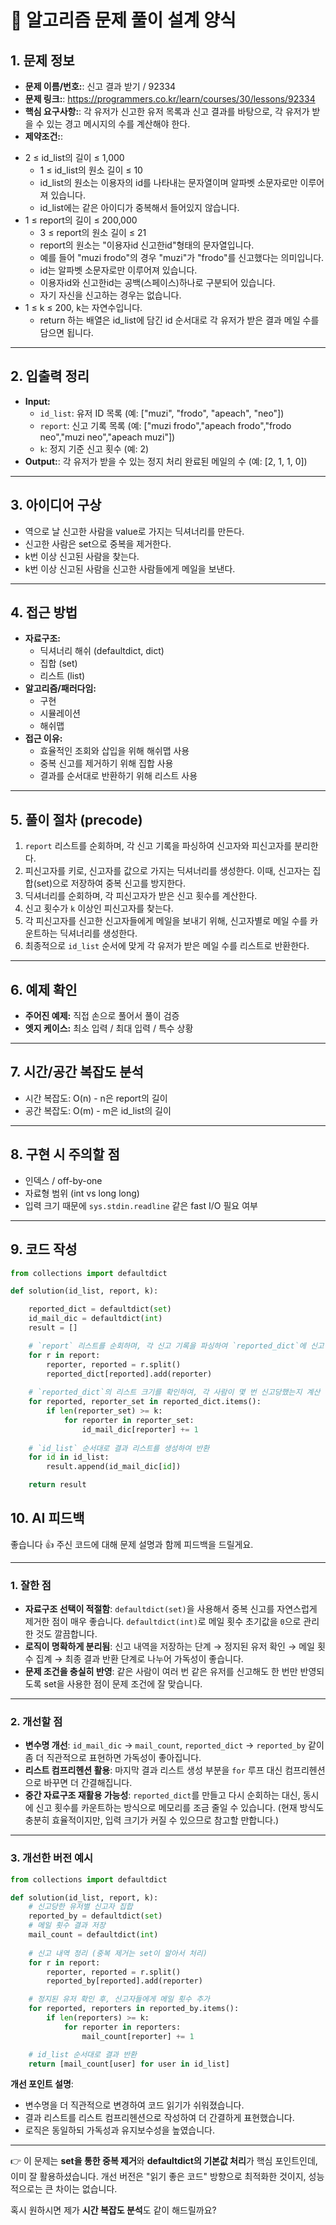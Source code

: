 # 📝 알고리즘 문제 풀이 설계 양식

## 1. 문제 정보

* **문제 이름/번호:**: 신고 결과 받기 / 92334
* **문제 링크:**: https://programmers.co.kr/learn/courses/30/lessons/92334
* **핵심 요구사항:**: 각 유저가 신고한 유저 목록과 신고 결과를 바탕으로, 각 유저가 받을 수 있는 경고 메시지의 수를 계산해야 한다.
* **제약조건:**:
- 2 ≤ id_list의 길이 ≤ 1,000
    - 1 ≤ id_list의 원소 길이 ≤ 10
    - id_list의 원소는 이용자의 id를 나타내는 문자열이며 알파벳 소문자로만 이루어져 있습니다.
    - id_list에는 같은 아이디가 중복해서 들어있지 않습니다.
- 1 ≤ report의 길이 ≤ 200,000
    - 3 ≤ report의 원소 길이 ≤ 21
    - report의 원소는 "이용자id 신고한id"형태의 문자열입니다.
    - 예를 들어 "muzi frodo"의 경우 "muzi"가 "frodo"를 신고했다는 의미입니다.
    - id는 알파벳 소문자로만 이루어져 있습니다.
    - 이용자id와 신고한id는 공백(스페이스)하나로 구분되어 있습니다.
    -  자기 자신을 신고하는 경우는 없습니다.
- 1 ≤ k ≤ 200, k는 자연수입니다.
    -  return 하는 배열은 id_list에 담긴 id 순서대로 각 유저가 받은 결과 메일 수를 담으면 됩니다.

---

## 2. 입출력 정리

* **Input:** 
  - `id_list`: 유저 ID 목록 (예: ["muzi", "frodo", "apeach", "neo"])
  - `report`: 신고 기록 목록 (예: ["muzi frodo","apeach frodo","frodo neo","muzi neo","apeach muzi"])
  - `k`: 정지 기준 신고 횟수 (예: 2)
* **Output:**: 각 유저가 받을 수 있는 정지 처리 완료된 메일의 수 (예: [2, 1, 1, 0])

---

## 3. 아이디어 구상

- 역으로 날 신고한 사람을 value로 가지는 딕셔너리를 만든다.
- 신고한 사람은 set으로 중복을 제거한다.
- k번 이상 신고된 사람을 찾는다.
- k번 이상 신고된 사람을 신고한 사람들에게 메일을 보낸다.
---

## 4. 접근 방법

* **자료구조:**
  - 딕셔너리 해쉬 (defaultdict, dict)
  - 집합 (set)
  - 리스트 (list)
* **알고리즘/패러다임:** 
  - 구현
  - 시뮬레이션
  - 해쉬맵
* **접근 이유:** 
  - 효율적인 조회와 삽입을 위해 해쉬맵 사용
  - 중복 신고를 제거하기 위해 집합 사용
  - 결과를 순서대로 반환하기 위해 리스트 사용

---

## 5. 풀이 절차 (precode)

1. `report` 리스트를 순회하며, 각 신고 기록을 파싱하여 신고자와 피신고자를 분리한다.
2. 피신고자를 키로, 신고자를 값으로 가지는 딕셔너리를 생성한다. 이때, 신고자는 집합(set)으로 저장하여 중복 신고를 방지한다.
3. 딕셔너리를 순회하며, 각 피신고자가 받은 신고 횟수를 계산한다.
4. 신고 횟수가 `k` 이상인 피신고자를 찾는다.
5. 각 피신고자를 신고한 신고자들에게 메일을 보내기 위해, 신고자별로 메일 수를 카운트하는 딕셔너리를 생성한다.
6. 최종적으로 `id_list` 순서에 맞게 각 유저가 받은 메일 수를 리스트로 반환한다.
---

## 6. 예제 확인

* **주어진 예제:** 직접 손으로 풀어서 풀이 검증
* **엣지 케이스:** 최소 입력 / 최대 입력 / 특수 상황

---

## 7. 시간/공간 복잡도 분석

* 시간 복잡도: O(n) - n은 report의 길이
* 공간 복잡도: O(m) - m은 id_list의 길이

---

## 8. 구현 시 주의할 점

* 인덱스 / off-by-one
* 자료형 범위 (int vs long long)
* 입력 크기 때문에 `sys.stdin.readline` 같은 fast I/O 필요 여부

---

## 9. 코드 작성

```python
from collections import defaultdict

def solution(id_list, report, k):

    reported_dict = defaultdict(set)
    id_mail_dic = defaultdict(int)
    result = []

    # `report` 리스트를 순회하며, 각 신고 기록을 파싱하여 `reported_dict`에 신고당한 사람을 키로, 신고한 사람을 값으로 추가 (중복 제거 위해 집합 사용)
    for r in report:
        reporter, reported = r.split()
        reported_dict[reported].add(reporter)
    
    # `reported_dict`의 리스트 크기를 확인하여, 각 사람이 몇 번 신고당했는지 계산
    for reported, reporter_set in reported_dict.items():
        if len(reporter_set) >= k:
            for reporter in reporter_set:
                id_mail_dic[reporter] += 1
        
    # `id_list` 순서대로 결과 리스트를 생성하여 반환
    for id in id_list:
        result.append(id_mail_dic[id])

    return result
```
## 10. AI 피드백

좋습니다 👍 주신 코드에 대해 문제 설명과 함께 피드백을 드릴게요.

---

### 1. 잘한 점

* **자료구조 선택이 적절함**:
  `defaultdict(set)`을 사용해서 중복 신고를 자연스럽게 제거한 점이 매우 좋습니다.
  `defaultdict(int)`로 메일 횟수 초기값을 `0`으로 관리한 것도 깔끔합니다.
* **로직이 명확하게 분리됨**:
  신고 내역을 저장하는 단계 → 정지된 유저 확인 → 메일 횟수 집계 → 최종 결과 반환 단계로 나누어 가독성이 좋습니다.
* **문제 조건을 충실히 반영**:
  같은 사람이 여러 번 같은 유저를 신고해도 한 번만 반영되도록 set을 사용한 점이 문제 조건에 잘 맞습니다.

---

### 2. 개선할 점

* **변수명 개선**:
  `id_mail_dic` → `mail_count`, `reported_dict` → `reported_by` 같이 좀 더 직관적으로 표현하면 가독성이 좋아집니다.
* **리스트 컴프리헨션 활용**:
  마지막 결과 리스트 생성 부분을 `for` 루프 대신 컴프리헨션으로 바꾸면 더 간결해집니다.
* **중간 자료구조 재활용 가능성**:
  `reported_dict`를 만들고 다시 순회하는 대신, 동시에 신고 횟수를 카운트하는 방식으로 메모리를 조금 줄일 수 있습니다. (현재 방식도 충분히 효율적이지만, 입력 크기가 커질 수 있으므로 참고할 만합니다.)

---

### 3. 개선한 버전 예시

```python
from collections import defaultdict

def solution(id_list, report, k):
    # 신고당한 유저별 신고자 집합
    reported_by = defaultdict(set)
    # 메일 횟수 결과 저장
    mail_count = defaultdict(int)
    
    # 신고 내역 정리 (중복 제거는 set이 알아서 처리)
    for r in report:
        reporter, reported = r.split()
        reported_by[reported].add(reporter)

    # 정지된 유저 확인 후, 신고자들에게 메일 횟수 추가
    for reported, reporters in reported_by.items():
        if len(reporters) >= k:
            for reporter in reporters:
                mail_count[reporter] += 1

    # id_list 순서대로 결과 반환
    return [mail_count[user] for user in id_list]
```

**개선 포인트 설명**:

* 변수명을 더 직관적으로 변경하여 코드 읽기가 쉬워졌습니다.
* 결과 리스트를 리스트 컴프리헨션으로 작성하여 더 간결하게 표현했습니다.
* 로직은 동일하되 가독성과 유지보수성을 높였습니다.

---

👉 이 문제는 **set을 통한 중복 제거**와 **defaultdict의 기본값 처리**가 핵심 포인트인데, 이미 잘 활용하셨습니다.
개선 버전은 "읽기 좋은 코드" 방향으로 최적화한 것이지, 성능적으로는 큰 차이는 없습니다.

혹시 원하시면 제가 **시간 복잡도 분석**도 같이 해드릴까요?

